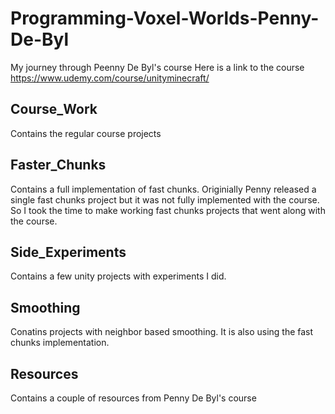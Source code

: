 # Programming-Voxel-Worlds-Penny-De-Byl
My journey through Peenny De Byl's course
Here is a link to the course https://www.udemy.com/course/unityminecraft/

## Course_Work
Contains the regular course projects

## Faster_Chunks
Contains a full implementation of fast chunks. Originially 
Penny released a single fast chunks project but it was not 
fully implemented with the course. So I took the time to make 
working fast chunks projects that went along with the course.

## Side_Experiments
Contains a few unity projects with experiments I did.

## Smoothing
Conatins projects with neighbor based smoothing. It is also using the fast chunks implementation.

## Resources
Contains a couple of resources from Penny De Byl's course
